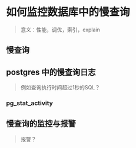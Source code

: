 # 如何监控数据库中的慢查询

> 意义：性能，调优，索引，explain

## 慢查询

## postgres 中的慢查询日志

> 例如查询执行时间超过1秒的SQL？

### pg_stat_activity

## 慢查询的监控与报警

> 报警？